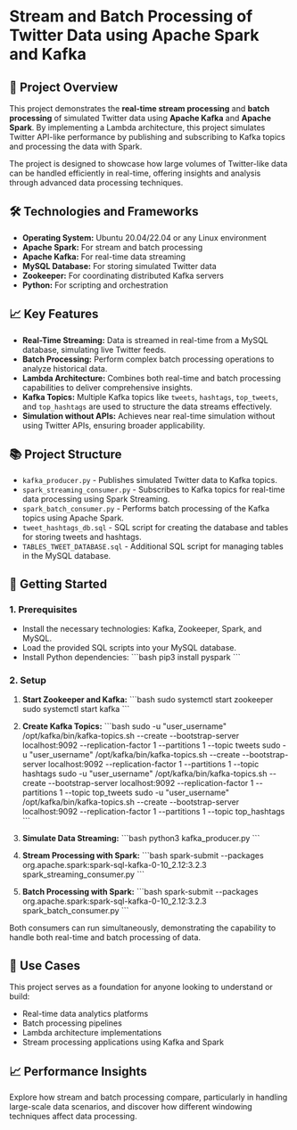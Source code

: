 # Stream and Batch Processing of Twitter Data using Apache Spark and Kafka

## 📜 Project Overview

This project demonstrates the **real-time stream processing** and **batch processing** of simulated Twitter data using **Apache Kafka** and **Apache Spark**. By implementing a Lambda architecture, this project simulates Twitter API-like performance by publishing and subscribing to Kafka topics and processing the data with Spark.

The project is designed to showcase how large volumes of Twitter-like data can be handled efficiently in real-time, offering insights and analysis through advanced data processing techniques.

## 🛠️ Technologies and Frameworks

- **Operating System:** Ubuntu 20.04/22.04 or any Linux environment
- **Apache Spark:** For stream and batch processing
- **Apache Kafka:** For real-time data streaming
- **MySQL Database:** For storing simulated Twitter data
- **Zookeeper:** For coordinating distributed Kafka servers
- **Python:** For scripting and orchestration

## 📈 Key Features

- **Real-Time Streaming:** Data is streamed in real-time from a MySQL database, simulating live Twitter feeds.
- **Batch Processing:** Perform complex batch processing operations to analyze historical data.
- **Lambda Architecture:** Combines both real-time and batch processing capabilities to deliver comprehensive insights.
- **Kafka Topics:** Multiple Kafka topics like `tweets`, `hashtags`, `top_tweets`, and `top_hashtags` are used to structure the data streams effectively.
- **Simulation without APIs:** Achieves near real-time simulation without using Twitter APIs, ensuring broader applicability.

## 📚 Project Structure

- `kafka_producer.py` - Publishes simulated Twitter data to Kafka topics.
- `spark_streaming_consumer.py` - Subscribes to Kafka topics for real-time data processing using Spark Streaming.
- `spark_batch_consumer.py` - Performs batch processing of the Kafka topics using Apache Spark.
- `tweet_hashtags_db.sql` - SQL script for creating the database and tables for storing tweets and hashtags.
- `TABLES_TWEET_DATABASE.sql` - Additional SQL script for managing tables in the MySQL database.

## 🚀 Getting Started

### 1. Prerequisites

- Install the necessary technologies: Kafka, Zookeeper, Spark, and MySQL.
- Load the provided SQL scripts into your MySQL database.
- Install Python dependencies:
  \`\`\`bash
  pip3 install pyspark
  \`\`\`

### 2. Setup

1. **Start Zookeeper and Kafka:**
    \`\`\`bash
    sudo systemctl start zookeeper
    sudo systemctl start kafka
    \`\`\`
   
2. **Create Kafka Topics:**
    \`\`\`bash
    sudo -u "user_username" /opt/kafka/bin/kafka-topics.sh --create --bootstrap-server localhost:9092 --replication-factor 1 --partitions 1 --topic tweets
    sudo -u "user_username" /opt/kafka/bin/kafka-topics.sh --create --bootstrap-server localhost:9092 --replication-factor 1 --partitions 1 --topic hashtags
    sudo -u "user_username" /opt/kafka/bin/kafka-topics.sh --create --bootstrap-server localhost:9092 --replication-factor 1 --partitions 1 --topic top_tweets
    sudo -u "user_username" /opt/kafka/bin/kafka-topics.sh --create --bootstrap-server localhost:9092 --replication-factor 1 --partitions 1 --topic top_hashtags
    \`\`\`

3. **Simulate Data Streaming:**
    \`\`\`bash
    python3 kafka_producer.py
    \`\`\`

4. **Stream Processing with Spark:**
    \`\`\`bash
    spark-submit --packages org.apache.spark:spark-sql-kafka-0-10_2.12:3.2.3 spark_streaming_consumer.py
    \`\`\`

5. **Batch Processing with Spark:**
    \`\`\`bash
    spark-submit --packages org.apache.spark:spark-sql-kafka-0-10_2.12:3.2.3 spark_batch_consumer.py
    \`\`\`

Both consumers can run simultaneously, demonstrating the capability to handle both real-time and batch processing of data.

## 🎯 Use Cases

This project serves as a foundation for anyone looking to understand or build:

- Real-time data analytics platforms
- Batch processing pipelines
- Lambda architecture implementations
- Stream processing applications using Kafka and Spark

## 📈 Performance Insights

Explore how stream and batch processing compare, particularly in handling large-scale data scenarios, and discover how different windowing techniques affect data processing.
